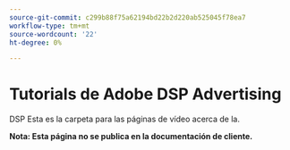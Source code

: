 ```yaml
---
source-git-commit: c299b88f75a62194bd22b2d220ab525045f78ea7
workflow-type: tm+mt
source-wordcount: '22'
ht-degree: 0%

---
```

# Tutorials de Adobe DSP Advertising

DSP Esta es la carpeta para las páginas de vídeo acerca de la.

**Nota: Esta página no se publica en la documentación de cliente.**
